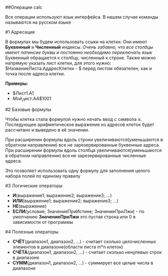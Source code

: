 ##Операции calc

Все операции используют язык интерфейса. В нашем случае команды называются на русском языке

#1 Адресация

В формулах мы будем использовать ссыки на клетки. Они имеют **Буквенный** и **Численный** индексы.
_Очень забавно, что все столбцы имеют латинсие буквы и постоянно необходимо переключать язык_
Буквенный обращается к столбцу, численный к строке. Также можно напрямую указать лист клетки, для этого нужно:
$НазваниеЛиста.АддресКлетки - $ перед листом обязателен, как и точка после адреса клетки.

**Примеры:**
- $Лист1.A1
- $Мой_Лист.$AA$1001

#2 Базовые формулы

Чтобы клетка стала формулой нужно начать ввод с символа **=**.
Последующее арифметическое выражение из адресов клеток будет рассчитано и выведено в её значении.

При расширении формулы вдоль строки увеличиваются(уменьшаются в обратном направлении) все не зарезервированные буквенные адреса.
При расширении формулы вдоль столбца увеличиваются(уменьшаются в обратном направлении) все не зарезервированные численные адреса.

Это позволяет использовать одну формулу для заполнения целого набора полей по единому правилу

#3 Логические операторы

- **И**(выражение1; выражение2; выражение3; ...)
- **ИЛИ**(выражение1; выражение2; выражение3; ...)
- **НЕ**(выражение)
- **ЕСЛИ**(условие; ЗначениеПриИстине; ЗначениеПриЛжи) - по умолчанию **ЗначениеПриЛжи** это пустая строка или 0 в зависимости от программы

#4 Полезные операторы

- **СЧЁТ**(диапазон1, диапазон2, ...) - считает сколько целочисленных элементов в диапазоне(области листа m*n клеток)
- **СЧЁТА**(диапазон1, диапазон2, ...) - считает  сколько ненулевых строк в диапазоне
- **СУММ**(диапазон1, диапазон2, ...) - суммирует все целые числа в диапазоне
